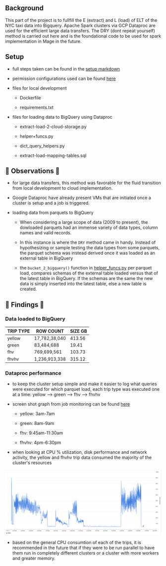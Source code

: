 ## Background 

This part of the project is to fullfill the E (extract) and L (load) of ELT of the NYC taxi data into Bigquery. Apache Spark clusters via GCP Dataproc are used for the efficient large data transfers. The DRY (dont repeat yourself) method is carried out here and is the foundational code to be used for spark implementation in Mage in the future.

## Setup

- full steps taken can be found in the [setup markdown](setup.md)

- permission configurations used can be found [here](../miscellaneous/supporting_docs/dataproc.md)

- files for local development

    + Dockerfile

    + requirements.txt

- files for loading data to BigQuery using Dataproc

    + extract-load-2-cloud-storage.py
    
    + helper+funcs.py

    + dict_query_helpers.py

    + extract-load-mapping-tables.sql

## 🚀 Observations 🚀

- for large data transfers, this method was favorable for the fluid transition from local development to cloud implementation.

- Google Dataproc  have already present VMs that are initiated once a cluster is setup and a job is triggered.

- loading data from parquets to BigQuery 
    
    + When considering a large scope of data (2009 to present), the dowloaded parquets had an immense variety of data types, column names and valid records. 
    
    + In this instance is where the `DRY` method came in handy. Instead of hypothesizing or sample testing the data types from some parquets, the parquet schema was instead derived once it was loaded as an external table in BigQuery

    + the `bucket_2_bigquery()` function in [helper_funcs.py](helper_funcs.py) per parquet load, compares schemas of the external table loaded versus that of the latest table in BigQuery. If the schemas are the same the new data is simply inserted into the latest table, else a new table is created.

## 🚀 Findings 🚀

### Data loaded to BigQuery

| TRIP TYPE | ROW COUNT | SIZE GB
----------|-----------|--------
| yellow| 17,782,38,040 | 413.56
| green| 83,484,688 | 19.41
| fhv| 769,699,561 | 103.73
| fhvhv| 1,236,913,338 | 315.12

### Dataproc performance 

- to keep the cluster setup simple and make it easier to log what queries were executed for which parquet load, each trip type was executed one at a time: yellow --> green --> fhv --> fhvhv

- screen shot graph from job monitoring can be found [here](../images/1_extract_load_dataproc/)

    + yellow: 3am-7am

    + green: 8am-9am

    + fhv: 9:45am-11:30am

    + fhvhv: 4pm-6:30pm

- when looking at CPU % utilization, disk performance and network activity, the yellow and fhvhv trip data consumed the majority of the cluster's resources 

![cpu utilization](../images/1_extract_load_dataproc/CPU_utilization.png)

- based on the general CPU consumtion of each of the trips, it is recommended in the future that if they were to be run parallel to have them run in completely different clusters or a cluster with more workers and greater memory.